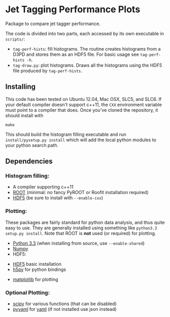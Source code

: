# Jet Tagging Performance Plots

Package to compare jet tagger performance. 

The code is divided into two parts, each accessed by its own executable in
`scripts/`:

 - `tag-perf-hists`: fill histograms. The routine creates histograms from a D3PD
   and stores them as an HDF5 file. For basic usage see `tag-perf-hists -h`.
 - `tag-draw.py`: plot histograms. Draws all the histograms using the HDF5 file
   produced by `tag-perf-hists`.

## Installing

This code has been tested on Ubuntu 12.04, Mac OSX, SLC5, and SLC6. If your
default compiler doesn't support c++11, the `CXX` environment variable must
point to a compiler that does. Once you've cloned the repository, it should
install with

    make

This should build the histogram filling executable and run `install/pysetup.py
install` which will add the local python modules to your python search path.

## Dependencies

### Histogram filling:

 - A compiler supporting c++11
 - [ROOT][0] (minimal: no fancy PyROOT or Roofit installation required)
 - [HDF5][2] (be sure to install with `--enable-cxx`)

### Plotting: 

These packages are fairly standard for python data analysis, and thus quite easy
to use. They are generally installed using something like `python3.3 setup.py
install`. Note that ROOT is **not** used (or required) for plotting.

- [Python 3.3][1] (when installing from source, use `--enable-shared`)
- [Numpy][4] 
- HDF5: 
 + [HDF5][2] basic installation 
 + [h5py][3] for python bindings
- [matplotlib][7] for plotting 

### Optional Plotting: 

- [scipy][8] for various functions (that can be disabled)
- [pyyaml][5] for [yaml][6] (if not installed use json instead)

[0]: http://root.cern.ch/drupal/content/downloading-root
[1]: http://www.python.org/getit/
[2]: http://www.hdfgroup.org/HDF5/release/obtainsrc.html
[3]: http://www.h5py.org/
[4]: https://pypi.python.org/pypi/numpy
[5]: http://pyyaml.org/wiki/PyYAML#DownloadandInstallation
[6]: http://www.yaml.org/
[7]: http://matplotlib.org/downloads.html
[8]: http://sourceforge.net/projects/scipy/files/
